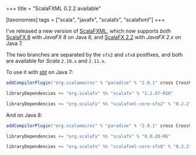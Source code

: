 +++
title = "ScalaFXML 0.2.2 available"

[taxonomies]
tags = ["scala", "javafx", "scalafx", "scalafxml"]
+++

I've released a new version of [ScalaFXML](https://github.com/vigoo/scalafxml), which now supports _both_ [ScalaFX 8](https://github.com/scalafx/scalafx) with _JavaFX 8_ on Java 8, and [ScalaFX 2.2](https://github.com/scalafx/scalafx) with _JavaFX 2.x_ on Java 7.

The two branches are separated by the `sfx2` and `sfx8` postfixes, and both are available for _Scala_ `2.10.x` and `2.11.x`.

To use it with [sbt](http://www.scala-sbt.org/) on Java 7:

```scala
addCompilerPlugin("org.scalamacros" % "paradise" % "2.0.1" cross CrossVersion.full)

libraryDependencies += "org.scalafx" %% "scalafx" % "2.2.67-R10"

libraryDependencies += "org.scalafx" %% "scalafxml-core-sfx2" % "0.2.2"
```

And on Java 8:

```scala
addCompilerPlugin("org.scalamacros" % "paradise" % "2.0.1" cross CrossVersion.full)

libraryDependencies += "org.scalafx" %% "scalafx" % "8.0.20-R6"

libraryDependencies += "org.scalafx" %% "scalafxml-core-sfx8" % "0.2.2"
```
